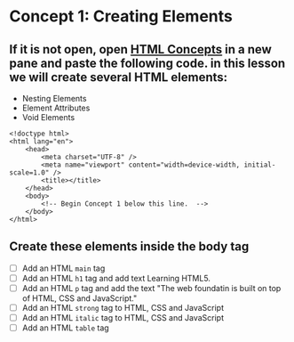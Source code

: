 # Concept 1: Creating Elements

If it is not open, open [HTML Concepts](/Lessons/html-concept-checks.html) in a new pane and paste the following code. 
in this lesson we will create several HTML elements: 
---
- Nesting Elements
- Element Attributes
- Void Elements 


```
<!doctype html>
<html lang="en">
    <head>
        <meta charset="UTF-8" />
        <meta name="viewport" content="width=device-width, initial-scale=1.0" />
        <title></title>
    </head>
    <body>
        <!-- Begin Concept 1 below this line.  -->
    </body>
</html>
```

## Create these elements inside the body tag
- [ ] Add an HTML `main` tag  
- [ ] Add an HTML `h1` tag and add text Learning HTML5.
- [ ] Add an HTML `p` tag and add the text "The web foundatin is built on top of HTML, CSS and JavaScript." 
- [ ] Add an HTML `strong` tag to HTML, CSS and JavaScript
- [ ] Add an HTML `italic` tag to HTML, CSS and JavaScript
- [ ] Add an HTML `table` tag 
